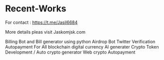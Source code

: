 # Recent-Works
For contact : https://t.me/Jasil6684

More details pleas visit Jaskomjsk.com


Billing Bot and Bill generator using python 
Airdrop Bot
Twitter Verification 
Autopayment For All blockchain digital currency
AI generater
Crypto Token Development / Auto crypto generator 
Web crypto Autopayment


